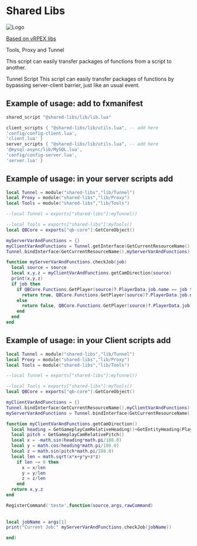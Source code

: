 
# Shared Libs

![Logo](https://img.icons8.com/color/96/fivem.png)

[Based on vRPEX libs](https://github.com/vRP-framework/vRP)

Tools, Proxy and Tunnel

This script can easily transfer packages of functions from a script to another.

Tunnel Script This script can easily transfer packages of functions by bypassing server-client barrier, just like an usual event.



## Example of usage: add to fxmanifest

```lua
shared_script "@shared-libs/lib/lib.lua"

client_scripts { "@shared-libs/lib/utils.lua", -- add here
'config/config-client.lua',
'client.lua' }
server_scripts { "@shared-libs/lib/utils.lua", -- add here
'@mysql-async/lib/MySQL.lua',
'config/config-server.lua',
'server.lua' }
```



## Example of usage: in your server scripts add

```lua
local Tunnel = module("shared-libs","lib/Tunnel")
local Proxy = module("shared-libs","lib/Proxy")
local Tools = module("shared-libs","lib/Tools")

--local Tunnel = exports["shared-libs"]:myTunnel()

--local Tools = exports["shared-libs"]:myTools()
local QBCore = exports["qb-core"]:GetCoreObject()

myServerVarAndFunctions = {}
myClientVarAndFunctions = Tunnel.getInterface(GetCurrentResourceName())
Tunnel.bindInterface(GetCurrentResourceName(),myServerVarAndFunctions)

function myServerVarAndFunctions.checkJob(job)
  local source = source
  local x,y,z = myClientVarAndFunctions.getCamDirection(source)
  print(x,y,z)
  if job then
    if QBCore.Functions.GetPlayer(source)?.PlayerData.job.name == job then
      return true, QBCore.Functions.GetPlayer(source)?.PlayerData.job.name
    else
      return false, QBCore.Functions.GetPlayer(source)?.PlayerData.job.name
    end
  end
end
```



## Example of usage: in your Client scripts add

```lua
local Tunnel = module("shared-libs","lib/Tunnel")
local Proxy = module("shared-libs","lib/Proxy")
local Tools = module("shared-libs","lib/Tools")

--local Tunnel = exports["shared-libs"]:myTunnel()

--local Tools = exports["shared-libs"]:myTools()
local QBCore = exports["qb-core"]:GetCoreObject()

myClientVarAndFunctions = {}
Tunnel.bindInterface(GetCurrentResourceName(),myClientVarAndFunctions)
myServerVarAndFunctions = Tunnel.bindInterface(GetCurrentResourceName())

function myClientVarAndFunctions.getCamDirection()
  local heading = GetGameplayCamRelativeHeading()+GetEntityHeading(PlayerPedId())
  local pitch = GetGameplayCamRelativePitch()
  local x = -math.sin(heading*math.pi/180.0)
  local y = math.cos(heading*math.pi/180.0)
  local z = math.sin(pitch*math.pi/180.0)
  local len = math.sqrt(x*x+y*y+z*z)
    if len ~= 0 then
      x = x/len
      y = y/len
      z = z/len
    end
  return x,y,z
end

RegisterCommand('teste',function(source,args,rawCommand)
	
	 
local jobName = args[1]
print("Current Job:" myServerVarAndFunctions.checkJob(jobName))

end)
```




